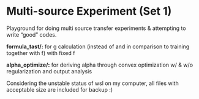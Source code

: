 # Multi-source Experiment (Set 1)

Playground for doing multi source transfer experiments & attempting to write “good” codes.

**formula_tast/:** for g calculation (instead of and in comparison to training together with f) with fixed f

**alpha_optimize/:** for deriving alpha through convex optimization w/ & w/o regularization and output analysis

Considering the unstable status of wsl on my computer, all files with acceptable size are included for backup :)

